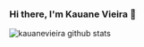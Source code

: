 ### Hi there, I'm Kauane Vieira 👋

<!--
**kauanevieira/kauanevieira** is a ✨ _special_ ✨ repository because its `README.md` (this file) appears on your GitHub profile.

Here are some ideas to get you started:

- 🔭 I’m currently working on ...
- 🌱 I’m currently learning ...
- 👯 I’m looking to collaborate on ...
- 🤔 I’m looking for help with ...
- 💬 Ask me about ...
- 📫 How to reach me: ...
- 😄 Pronouns: ...
- ⚡ Fun fact: ...
-->

![kauanevieira github stats](https://github-readme-stats.vercel.app/api?username=kauanevieira&show_icons=true&theme=radical)
